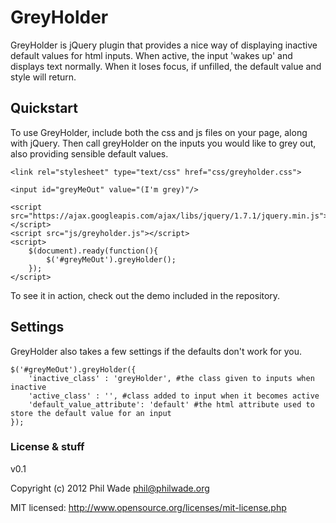 GreyHolder
=========
GreyHolder is jQuery plugin that provides a nice way of displaying inactive default values for html inputs. When active, the input 'wakes up' and displays text normally. When it loses focus, if unfilled, the default value and style will return.

Quickstart
---------
To use GreyHolder, include both the css and js files on your page, along with jQuery. Then call greyHolder on the inputs you would like to grey out, also providing sensible default values.

    <link rel="stylesheet" type="text/css" href="css/greyholder.css">

    <input id="greyMeOut" value="(I'm grey)"/>

    <script src="https://ajax.googleapis.com/ajax/libs/jquery/1.7.1/jquery.min.js"></script>
    <script src="js/greyholder.js"></script>
    <script>
        $(document).ready(function(){
            $('#greyMeOut').greyHolder();
        });
    </script>

To see it in action, check out the demo included in the repository.

Settings
--------
GreyHolder also takes a few settings if the defaults don't work for you.

    $('#greyMeOut').greyHolder({
        'inactive_class' : 'greyHolder', #the class given to inputs when inactive
        'active_class' : '', #class added to input when it becomes active
        'default_value_attribute': 'default' #the html attribute used to store the default value for an input
    });

### License & stuff
v0.1

Copyright (c) 2012 Phil Wade <phil@philwade.org>

MIT licensed: http://www.opensource.org/licenses/mit-license.php
